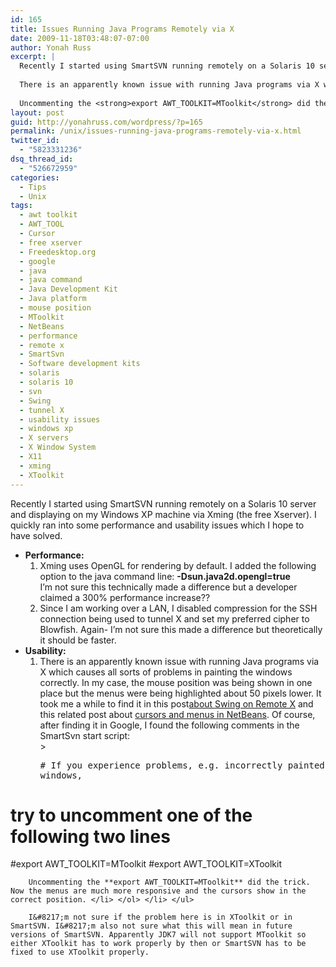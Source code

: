 ```yaml
---
id: 165
title: Issues Running Java Programs Remotely via X
date: 2009-11-18T03:48:07-07:00
author: Yonah Russ
excerpt: |
  Recently I started using SmartSVN running remotely on a Solaris 10 server and displaying on my Windows XP machine via Xming (the free Xserver). I quickly ran into some performance and usability issues which I hope to have solved.
  
  There is an apparently known issue with running Java programs via X which causes all sorts of problems in painting the windows correctly. In my case, the mouse position was being shown in one place but the menus were being highlighted about 50 pixels lower.
  
  Uncommenting the <strong>export AWT_TOOLKIT=MToolkit</strong> did the trick.
layout: post
guid: http://yonahruss.com/wordpress/?p=165
permalink: /unix/issues-running-java-programs-remotely-via-x.html
twitter_id:
  - "5823331236"
dsq_thread_id:
  - "526672959"
categories:
  - Tips
  - Unix
tags:
  - awt toolkit
  - AWT_TOOL
  - Cursor
  - free xserver
  - Freedesktop.org
  - google
  - java
  - java command
  - Java Development Kit
  - Java platform
  - mouse position
  - MToolkit
  - NetBeans
  - performance
  - remote x
  - SmartSvn
  - Software development kits
  - solaris
  - solaris 10
  - svn
  - Swing
  - tunnel X
  - usability issues
  - windows xp
  - X servers
  - X Window System
  - X11
  - xming
  - XToolkit
---
```

Recently I started using SmartSVN running remotely on a Solaris 10 server and displaying on my Windows XP machine via Xming (the free Xserver). I quickly ran into some performance and usability issues which I hope to have solved.

  * **Performance:** 
      1. Xming uses OpenGL for rendering by default. I added the following option to the java command line: **-Dsun.java2d.opengl=true**  
        I&#8217;m not sure this technically made a difference but a developer claimed a 300% performance increase??
      2. Since I am working over a LAN, I disabled compression for the SSH connection being used to tunnel X and set my preferred cipher to Blowfish. Again- I&#8217;m not sure this made a difference but theoretically it should be faster.
  * **Usability:** 
      1. There is an apparently known issue with running Java programs via X which causes all sorts of problems in painting the windows correctly. In my case, the mouse position was being shown in one place but the menus were being highlighted about 50 pixels lower. It took me a while to find it in this post<a rel="nofollow" href="http://forums.java.net/jive/message.jspa?messageID=349144">about Swing on Remote X</a> and this related post about <a rel="nofollow" href="http://forums.sun.com/thread.jspa?messageID=10724065">cursors and menus in NetBeans</a>. Of course, after finding it in Google, I found the following comments in the SmartSvn start script:  
        > <pre># If you experience problems, e.g. incorrectly painted windows,
# try to uncomment one of the following two lines
#export AWT_TOOLKIT=MToolkit
#export AWT_TOOLKIT=XToolkit</pre>
        
        Uncommenting the **export AWT_TOOLKIT=MToolkit** did the trick. Now the menus are much more responsive and the cursors show in the correct position. </li> </ol> </li> </ul> 
        
        I&#8217;m not sure if the problem here is in XToolkit or in SmartSVN. I&#8217;m also not sure what this will mean in future versions of SmartSVN. Apparently JDK7 will not support MToolkit so either XToolkit has to work properly by then or SmartSVN has to be fixed to use XToolkit properly.